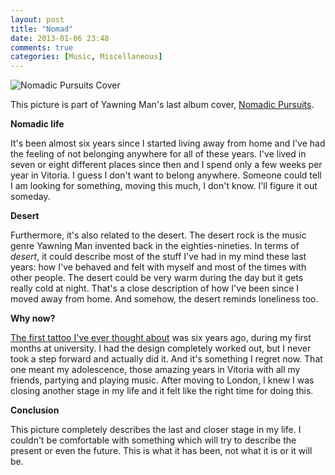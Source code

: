 ```yaml
---
layout: post
title: "Nomad"
date: 2013-01-06 23:48
comments: true
categories: [Music, Miscellaneous]
---
```


![Nomadic Pursuits Cover](http://farm9.staticflickr.com/8364/8342367280_e2edb34945_o.png "nomad")

This picture is part of Yawning Man's last album cover, [Nomadic Pursuits](http://1.bp.blogspot.com/-x3gv-U9deWI/Tj8d8wR8VOI/AAAAAAAABFk/xihwaQHkCdI/s1600/Yawning%2BMan%2B-%2B2010%2B-%2BNomadic%2BPursuits.jpg "nomadic pursuits"). 

**Nomadic life**

It's been almost six years since I started living away from home and I've had the feeling of not belonging anywhere for all of these years. I've lived in seven or eight different places since then and I spend only a few weeks per year in Vitoria. I guess I don't want to belong anywhere. Someone could tell I am looking for something, moving this much, I don't know. I'll figure it out someday.

**Desert**

Furthermore, it's also related to the desert. The desert rock is the music genre Yawning Man invented back in the eighties-nineties. In terms of _desert_, it could describe most of the stuff I've had in my mind these last years: how I've behaved and felt with myself and most of the times with other people. The desert could be very warm during the day but it gets really cold at night. That's a close description of how I've been since I moved away from home. And somehow, the desert reminds loneliness too.

**Why now?**

[The first tattoo I've ever thought about](http://sp6.fotolog.com/photo/6/12/46/javitheskater/1212073336_f.jpg "ah") was six years ago, during my first months at university. I had the design completely worked out, but I never took a step forward and actually did it. And it's something I regret now. That one meant my adolescence, those amazing years in Vitoria with all my friends, partying and playing music. After moving to London, I knew I was closing another stage in my life and it felt like the right time for doing this.

**Conclusion**

This picture completely describes the last and closer stage in my life. I couldn't be comfortable with something which will try to describe the present or even the future. This is what it has been, not what it is or it will be.